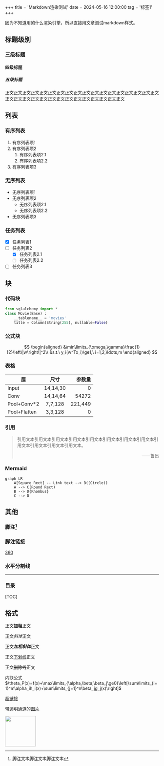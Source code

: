 +++
title = 'Markdown渲染测试'
date = 2024-05-16 12:00:00
tag = '标签1'
+++

因为不知道用的什么渲染引擎，所以直接用文章测试markdown样式。 <!--more-->

## 标题级别

### 三级标题

#### 四级标题

##### 五级标题

正文正文正文正文正文正文正文正文正文正文正文正文正文正文正文正文正文正文正文正文正文正文正文正文正文正文正文正文正文正文正文正文

## 列表

### 有序列表

1. 有序列表项1
2. 有序列表项2
   1. 有序列表项2.1
   2. 有序列表项2.2
3. 有序列表项3

### 无序列表

- 无序列表项1
- 无序列表项2
  - 无序列表项2.1
  - 无序列表项2.2
- 无序列表项3

### 任务列表

- [x] 任务列表1
- [ ] 任务列表2
  - [x] 任务列表2.1
  - [ ] 任务列表2.2
- [ ] 任务列表3

## 块

### 代码块

```python
from sqlalchemy import * 
class Movie(Base) : 
    __tablename__ = 'movies' 
    title = Column(String(255), nullable=False) 
```

### 公式块

$$
\begin{aligned}
&\min\limits_{\omega,\gamma}\frac{1}{2}\left\|w\right\|^2\\
&s.t.\ y_i(w^Tx_i)\ge1,\ i=1,2,\ldots,m
\end{aligned}
$$

### 表格

| 层           |   尺寸   |  参数量 |
| ------------ | :------: | ------: |
| Input        | 14,14,30 |       0 |
| Conv         | 14,14,64 |   54272 |
| Pool+Conv*2  | 7,7,128  | 221,449 |
| Pool+Flatten | 3,3,128  |       0 |

### 引用

> 引用文本引用文本引用文本引用文本引用文本引用文本引用文本引用文本引用文本引用文本引用文本引用文本。
>
> <p align="right">——鲁迅</p>

### Mermaid

```mermaid
graph LR
    A[Square Rect] -- Link text --> B((Circle))
    A --> C(Round Rect)
    B --> D{Rhombus}
    C --> D
```

## 其他

### 脚注[^1]

[^1]: 脚注文本脚注文本脚注文本

### 脚注链接

[360][2]

[2]: http://www.fuckqq.com	"360安全"

### 水平分割线

------

### 目录

[TOC]

## 格式

正文**加粗**正文

正文*斜体*正文

正文***加粗斜体***正文

正文<u>下划线</u>正文

正文~~删除线~~正文

内联公式$\theta_P(x)=f(x)+\max\limits_{\alpha,\beta;\beta_j\ge0}\left[\sum\limits_{i=1}^m\alpha_ih_i(x)+\sum\limits_{j=1}^n\beta_jg_j(x)\right]$

<!--注释注释注释注释-->

[超链接](https://unsplash.com/ "测试title文字")

带透明通道的[图片](http://pngimg.com/uploads/hat/hat_PNG5709.png)

<img src="https://cdn.pixabay.com/photo/2016/03/26/01/17/treble-clef-1279909_1280.png" width=100>
